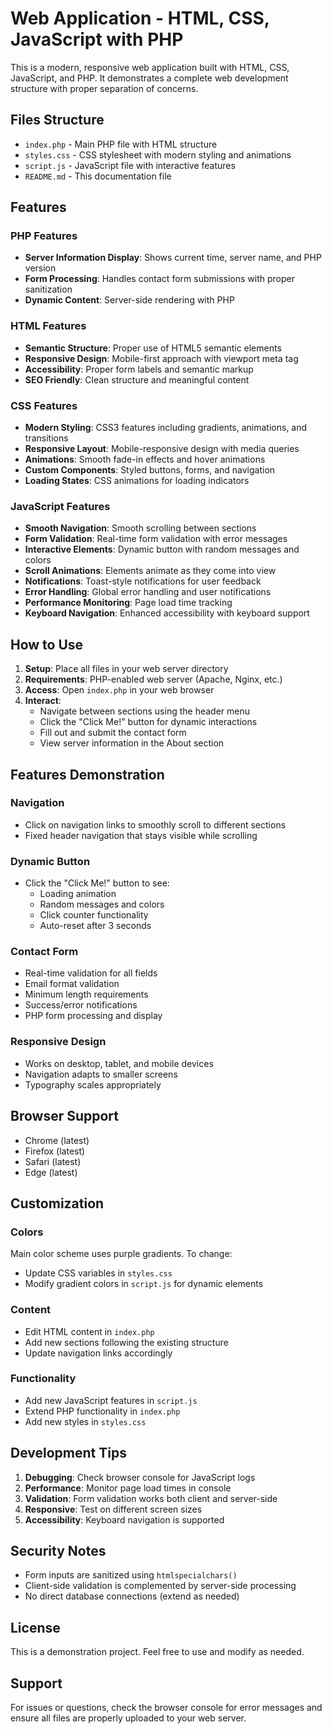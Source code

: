 # Web Application - HTML, CSS, JavaScript with PHP

This is a modern, responsive web application built with HTML, CSS, JavaScript, and PHP. It demonstrates a complete web development structure with proper separation of concerns.

## Files Structure

- `index.php` - Main PHP file with HTML structure
- `styles.css` - CSS stylesheet with modern styling and animations
- `script.js` - JavaScript file with interactive features
- `README.md` - This documentation file

## Features

### PHP Features
- **Server Information Display**: Shows current time, server name, and PHP version
- **Form Processing**: Handles contact form submissions with proper sanitization
- **Dynamic Content**: Server-side rendering with PHP

### HTML Features
- **Semantic Structure**: Proper use of HTML5 semantic elements
- **Responsive Design**: Mobile-first approach with viewport meta tag
- **Accessibility**: Proper form labels and semantic markup
- **SEO Friendly**: Clean structure and meaningful content

### CSS Features
- **Modern Styling**: CSS3 features including gradients, animations, and transitions
- **Responsive Layout**: Mobile-responsive design with media queries
- **Animations**: Smooth fade-in effects and hover animations
- **Custom Components**: Styled buttons, forms, and navigation
- **Loading States**: CSS animations for loading indicators

### JavaScript Features
- **Smooth Navigation**: Smooth scrolling between sections
- **Form Validation**: Real-time form validation with error messages
- **Interactive Elements**: Dynamic button with random messages and colors
- **Scroll Animations**: Elements animate as they come into view
- **Notifications**: Toast-style notifications for user feedback
- **Error Handling**: Global error handling and user notifications
- **Performance Monitoring**: Page load time tracking
- **Keyboard Navigation**: Enhanced accessibility with keyboard support

## How to Use

1. **Setup**: Place all files in your web server directory
2. **Requirements**: PHP-enabled web server (Apache, Nginx, etc.)
3. **Access**: Open `index.php` in your web browser
4. **Interact**: 
   - Navigate between sections using the header menu
   - Click the "Click Me!" button for dynamic interactions
   - Fill out and submit the contact form
   - View server information in the About section

## Features Demonstration

### Navigation
- Click on navigation links to smoothly scroll to different sections
- Fixed header navigation that stays visible while scrolling

### Dynamic Button
- Click the "Click Me!" button to see:
  - Loading animation
  - Random messages and colors
  - Click counter functionality
  - Auto-reset after 3 seconds

### Contact Form
- Real-time validation for all fields
- Email format validation
- Minimum length requirements
- Success/error notifications
- PHP form processing and display

### Responsive Design
- Works on desktop, tablet, and mobile devices
- Navigation adapts to smaller screens
- Typography scales appropriately

## Browser Support

- Chrome (latest)
- Firefox (latest)
- Safari (latest)
- Edge (latest)

## Customization

### Colors
Main color scheme uses purple gradients. To change:
- Update CSS variables in `styles.css`
- Modify gradient colors in `script.js` for dynamic elements

### Content
- Edit HTML content in `index.php`
- Add new sections following the existing structure
- Update navigation links accordingly

### Functionality
- Add new JavaScript features in `script.js`
- Extend PHP functionality in `index.php`
- Add new styles in `styles.css`

## Development Tips

1. **Debugging**: Check browser console for JavaScript logs
2. **Performance**: Monitor page load times in console
3. **Validation**: Form validation works both client and server-side
4. **Responsive**: Test on different screen sizes
5. **Accessibility**: Keyboard navigation is supported

## Security Notes

- Form inputs are sanitized using `htmlspecialchars()`
- Client-side validation is complemented by server-side processing
- No direct database connections (extend as needed)

## License

This is a demonstration project. Feel free to use and modify as needed.

## Support

For issues or questions, check the browser console for error messages and ensure all files are properly uploaded to your web server.
